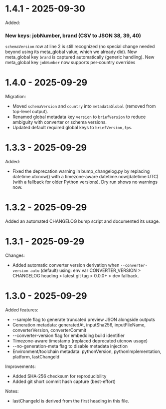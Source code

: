 # 1.4.1 - 2025-09-30

Added:
### New keys: jobNumber, brand (CSV to JSON 38, 39, 40)
`schemaVersion` row at line 2 is still recognized (no special change needed beyond using its meta_global value, which we already did).
New meta_global key `brand` is captured automatically (generic handling).
New meta_global key `jobNumber` now supports per‑country overrides

# 1.4.0 - 2025-09-29

Migration:
- Moved `schemaVersion` and `country` into `metadataGlobal` (removed from top-level output).
- Renamed global metadata key `version` to `briefVersion` to reduce ambiguity with converter or schema versions.
- Updated default required global keys to `briefVersion,fps`.

# 1.3.3 - 2025-09-29

Added:
- Fixed the deprecation warning in bump_changelog.py by replacing datetime.utcnow() with a timezone‑aware datetime.now(datetime.UTC) (with a fallback for older Python versions). Dry run shows no warnings now.


# 1.3.2 - 2025-09-29

Added an automated CHANGELOG bump script and documented its usage.

# 1.3.1 - 2025-09-29

Changes:
- Added automatic converter version derivation when `--converter-version auto` (default) using: env var CONVERTER_VERSION > CHANGELOG heading > latest git tag > 0.0.0+<shortcommit> > dev fallback.

# 1.3.0 - 2025-09-29
Added features:
- --sample flag to generate truncated preview JSON alongside outputs
- Generation metadata: generatedAt, inputSha256, inputFileName, converterVersion, converterCommit
- --converter-version flag for embedding build identifier
- Timezone-aware timestamp (replaced deprecated utcnow usage)
- --no-generation-meta flag to disable metadata injection
- Environment/toolchain metadata: pythonVersion, pythonImplementation, platform, lastChangeId

Improvements:
- Added SHA-256 checksum for reproducibility
- Added git short commit hash capture (best-effort)

Notes:
- lastChangeId is derived from the first heading in this file.
